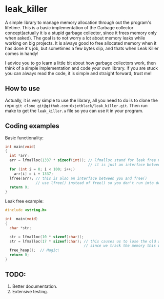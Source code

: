 # leak_killer
A simple library to manage memory allocation through out the program's lifetime.
This is a basic implementation of the Garbage collector concept(actually it is a stupid garbage collector, since it frees memory only when asked).
The goal is to not worry a lot about memory leaks while working on big projects. It is always good to free allocated memory when it has done it's job, but sometimes a few bytes slip, and thats when Leak Killer comes in handy!

I advice you to go learn a little bit about how garbage collectors work, then think of a simple implementation and code your own library. If you are stuck you can always read the code, it is simple and straight forward, trust me!

## How to use
Actually, it is very simple to use the library, all you need to do is to clone the repo `git clone git@github.com:0xjetblack/leak_killer.git`.
Then run make to get the `leak_killer.a` file so you can use it in your program.

## Coding examples
Basic functionality:
```c
int main(void)
{
  int *arr;
  arr = lfmalloc(1337 * sizeof(int)); // lfmalloc stand for leak free malloc
                                      // it is just an interface between you and malloc()
  for (int i = 0; i < 100; i++;)
    arr[i] = i + 1337;
  lfree(arr); // this is also an interface between you and free()
              // use lfree() instead of free() so you don't run into double free issues in free(heap);
  return 0;
}
```
Leak free example:
```c
#include <string.h>

int  main(void)
{
  char *str;

  str = lfmalloc(10 * sizeof(char));
  str = lfmalloc(17 * sizeof(char); // this causes us to lose the old allocated memory
                                    // since we track the memory this will be freed with free_heap
  free_heap();  // Magic!
  return 0;
}
```

## TODO:
1. Better documentation.
2. Extensive testing.
